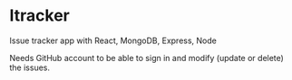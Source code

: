 # Itracker

Issue tracker app with React, MongoDB, Express, Node

Needs GitHub account to be able to sign in and modify (update or delete) the issues.
